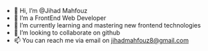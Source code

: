 - 👋 Hi, I’m @Jihad Mahfouz
- 👀 I’m a FrontEnd Web Developer
- 🌱 I’m currently learning and mastering new frontend technologies
- 💞️ I’m looking to collaborate on github
- 📫 You can reach me via email on jihadmahfouz8@gmail.com

<!---
Jihadmz/Jihadmz is a ✨ special ✨ repository because its `README.md` (this file) appears on your GitHub profile.
You can click the Preview link to take a look at your changes.
--->
